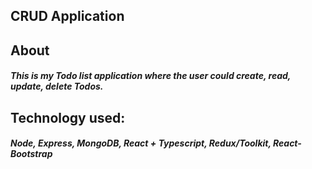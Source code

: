 ## CRUD Application

## About
  ##### This is my Todo list application where the user could create, read, update, delete Todos.

## Technology used:

##### Node, Express, MongoDB, React + Typescript, Redux/Toolkit, React-Bootstrap
